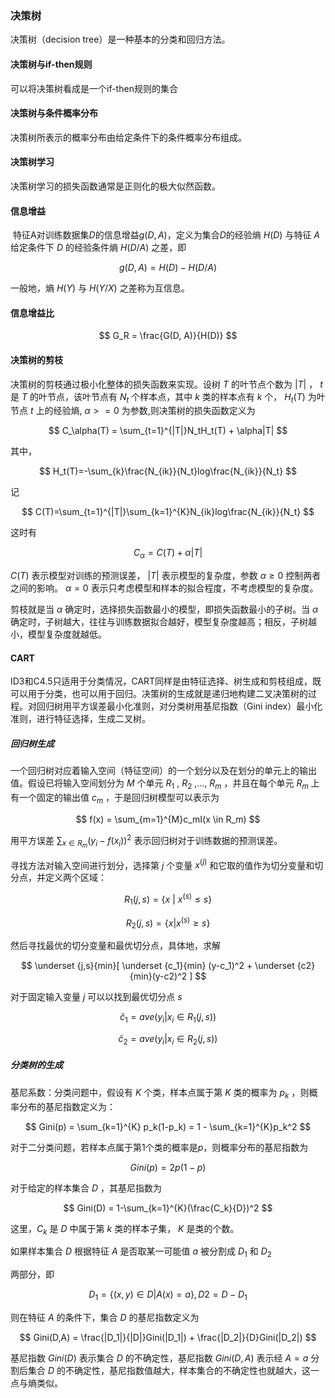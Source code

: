 ### 决策树

  决策树（decision tree）是一种基本的分类和回归方法。

#### 决策树与if-then规则

  可以将决策树看成是一个if-then规则的集合

#### 决策树与条件概率分布

  决策树所表示的概率分布由给定条件下的条件概率分布组成。

#### 决策树学习

  决策树学习的损失函数通常是正则化的极大似然函数。

#### 信息增益

​    特征A对训练数据集$D$的信息增益$g(D, A)$，定义为集合$D$的经验熵 $H(D)$ 与特征 $A$ 给定条件下 $D$ 的经验条件熵 $H(D/A)$ 之差，即

$$
g(D,A) = H(D) - H(D/A)
$$

一般地，熵 $H(Y)$ 与 $H(Y/X)$ 之差称为互信息。

#### 信息增益比

$$
G_R = \frac{G(D, A)}{H(D)}
$$

#### 决策树的剪枝

  决策树的剪枝通过极小化整体的损失函数来实现。设树 $T$ 的叶节点个数为 $|T|$ ， $t$ 是 $T$ 的叶节点，该叶节点有 $N_t$ 个样本点，其中 $k$ 类的样本点有 $k$ 个， $H_t(T)$ 为叶节点 $t$ 上的经验熵, $\alpha>=0$ 为参数,则决策树的损失函数定义为
  
$$
C_\alpha(T) = \sum_{t=1}^{|T|}N_tH_t(T) + \alpha|T|
$$

其中，

$$
H_t(T)=-\sum_{k}\frac{N_{ik}}{N_t}log\frac{N_{ik}}{N_t}
$$

记

$$
C(T)=\sum_{t=1}^{|T|}\sum_{k=1}^{K}N_{ik}log\frac{N_{ik}}{N_t}
$$

这时有

$$
C_\alpha=C(T) + \alpha|T|
$$

$C(T)$ 表示模型对训练的预测误差， $|T|$ 表示模型的复杂度，参数 $\alpha \geq 0$ 控制两者之间的影响。 $\alpha=0$ 表示只考虑模型和样本的拟合程度，不考虑模型的复杂度。

  剪枝就是当 $\alpha$ 确定时，选择损失函数最小的模型，即损失函数最小的子树。当 $\alpha$ 确定时，子树越大，往往与训练数据拟合越好，模型复杂度越高；相反，子树越小，模型复杂度就越低。

#### CART

  ID3和C4.5只适用于分类情况，CART同样是由特征选择、树生成和剪枝组成，既可以用于分类，也可以用于回归。决策树的生成就是递归地构建二叉决策树的过程。对回归树用平方误差最小化准则，对分类树用基尼指数（Gini index）最小化准则，进行特征选择，生成二叉树。

##### 回归树生成

  一个回归树对应着输入空间（特征空间）的一个划分以及在划分的单元上的输出值。假设已将输入空间划分为 $M$ 个单元 $R_1$ , $R_2$ ,..., $R_m$ ，并且在每个单元 $R_m$ 上有一个固定的输出值 $c_m$ ，于是回归树模型可以表示为

$$
f(x) = \sum_{m=1}^{M}c_mI(x \in R_m)
$$

  用平方误差 $\sum_{x \in R_m}(y_i - f(x_i))^2$ 表示回归树对于训练数据的预测误差。

  寻找方法对输入空间进行划分，选择第 $j$ 个变量 $x^{(j)}$ 和它取的值作为切分变量和切分点，并定义两个区域：

$$
R_1(j,s)=\{x\ | \ x^{(s)} \leq s \}
$$

$$
R_2(j,s)=\{x|x^{(s)} \geq s\}
$$

然后寻找最优的切分变量和最优切分点，具体地，求解

$$
\underset {j,s}{min}[ \underset {c_1}{min} (y-c_1)^2 +  \underset {c2}{min}(y-c2)^2 ]
$$

对于固定输入变量 $j$ 可以以找到最优切分点 $s$

$$
\hat c_1  =  ave(y_i|x_i \in  R_1(j,s))
$$

$$
\hat c_2  =  ave(y_i|x_i \in  R_2(j,s))
$$

##### 分类树的生成

  基尼系数：分类问题中，假设有 $K$ 个类，样本点属于第 $K$ 类的概率为 $p_k$ ，则概率分布的基尼指数定义为：

$$
Gini(p) =  \sum_{k=1}^{K} p_k(1-p_k) = 1 - \sum_{k=1}^{K}p_k^2
$$

  对于二分类问题，若样本点属于第1个类的概率是$p$，则概率分布的基尼指数为

$$
Gini(p)=2p(1-p)
$$

  对于给定的样本集合 $D$ ，其基尼指数为

$$
Gini(D) = 1-\sum_{k=1}^{K}(\frac{C_k}{D})^2
$$

  这里，$C_k$ 是 $D$ 中属于第 $k$ 类的样本子集， $K$ 是类的个数。

  如果样本集合 $D$ 根据特征 $A$ 是否取某一可能值 $a$ 被分割成 $D_1$ 和 $D_2$ 

两部分，即

$$
D_1 = \{(x, y) \in D |  A(x) = a\},  D2=D -D_1
$$

则在特征 $A$ 的条件下，集合 $D$ 的基尼指数定义为

$$
Gini(D,A) = \frac{|D_1|}{|D|}Gini(|D_1|) + \frac{|D_2|}{D}Gini(|D_2|)
$$

基尼指数 $Gini(D)$ 表示集合 $D$ 的不确定性，基尼指数 $Gini(D,A)$ 表示经 $A=a$ 分割后集合 $D$ 的不确定性，基尼指数值越大，样本集合的不确定性也就越大，这一点与熵类似。
